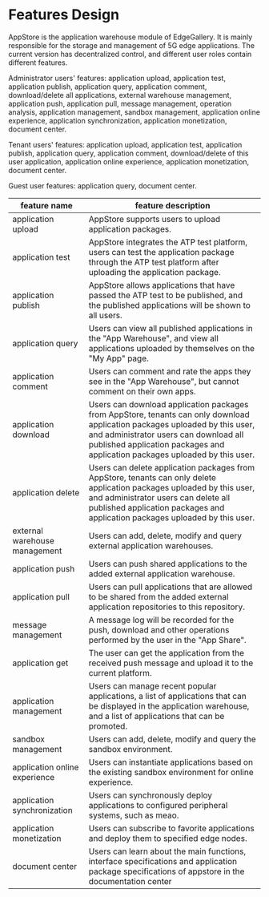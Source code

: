 Features Design
======================
AppStore is the application warehouse module of EdgeGallery. It is mainly responsible for the storage and management of 5G edge applications. The current version has decentralized control, and different user roles contain different features.

Administrator users' features: application upload, application test, application publish, application query, application comment, download/delete all applications, external warehouse management, application push, application pull, message management, operation analysis, application management, sandbox management, application online experience, application synchronization, application monetization, document center.

Tenant users' features: application upload, application test, application publish, application query, application comment, download/delete of this user application, application online experience, application monetization, document center.

Guest user features: application query, document center.

|feature name|feature description|
|---|---|
|application upload|AppStore supports users to upload application packages.|
|application test|AppStore integrates the ATP test platform, users can test the application package through the ATP test platform after uploading the application package.|
|application publish|AppStore allows applications that have passed the ATP test to be published, and the published applications will be shown to all users.|
|application query|Users can view all published applications in the "App Warehouse", and view all applications uploaded by themselves on the "My App" page.|
|application comment|Users can comment and rate the apps they see in the "App Warehouse", but cannot comment on their own apps.|
|application download|Users can download application packages from AppStore, tenants can only download application packages uploaded by this user, and administrator users can download all published application packages and application packages uploaded by this user.|
|application delete|Users can delete application packages from AppStore, tenants can only delete application packages uploaded by this user, and administrator users can delete all published application packages and application packages uploaded by this user.|
|external warehouse management|Users can add, delete, modify and query external application warehouses.|
|application push|Users can push shared applications to the added external application warehouse.|
|application pull|Users can pull applications that are allowed to be shared from the added external application repositories to this repository.|
|message management|A message log will be recorded for the push, download and other operations performed by the user in the "App Share".|
|application get|The user can get the application from the received push message and upload it to the current platform.|
|application management|Users can manage recent popular applications, a list of applications that can be displayed in the application warehouse, and a list of applications that can be promoted.|
|sandbox management|Users can add, delete, modify and query the sandbox environment.|
|application online experience|Users can instantiate applications based on the existing sandbox environment for online experience.|
|application synchronization|Users can synchronously deploy applications to configured peripheral systems, such as meao.|
|application monetization|Users can subscribe to favorite applications and deploy them to specified edge nodes.|
|document center|Users can learn about the main functions, interface specifications and application package specifications of appstore in the documentation center|


